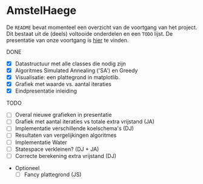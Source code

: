# AmstelHaege

De ``README`` bevat momenteel een overzicht van de voortgang van het project.
Dit bestaat uit de (deels) voltooide onderdelen en een ``TODO`` lijst.
De presentatie van onze voortgang is [hier](https://docs.google.com/presentation/d/1Xsbzy8JWZoew0-4Yi2nRrNSVSLT0Bn7Ct1rIfck4xow/edit?usp=sharing) te vinden.

DONE

- [x] Datastructuur met alle classes die nodig zijn
- [x] Algoritmes Simulated Annealing ('SA') en Greedy
- [x] Visualisatie: een plattegrond in matplotlib.
- [x] Grafiek met waarde vs. aantal iteraties
- [x] Eindpresentatie inleiding

TODO

- [ ] Overal nieuwe grafieken in presentatie
- [ ] Grafiek met aantal iteraties vs totale extra vrijstand (JA)
- [ ] Implementatie verschillende koelschema's (DJ)
- [ ] Resultaten van vergelijkingen algoritmes
- [ ] Implementatie Water
- [ ] Statespace verkleinen? (DJ + JA)
- [ ] Correcte berekening extra vrijstand (DJ)

- Optioneel
  - [ ] Fancy plattegrond (JS)
